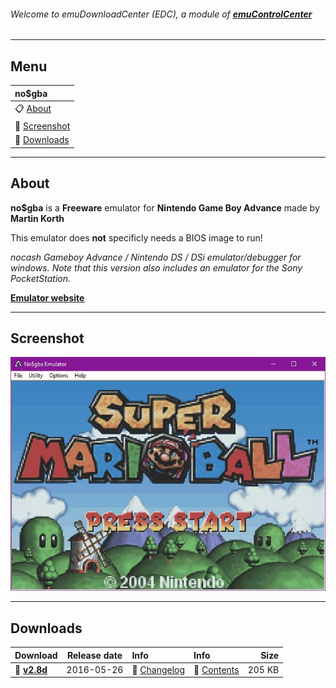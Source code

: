 ###### Welcome to emuDownloadCenter (EDC), a module of [**emuControlCenter**](https://github.com/PhoenixInteractiveNL/emuControlCenter/wiki/)
***
## Menu
| **no$gba** |
|:---------|
| :clipboard: [About](#about) |
| :sunrise: [Screenshot](#screenshot) |
| :floppy_disk: [Downloads](#downloads) |
***
## About
**no$gba** is a **Freeware** emulator for **Nintendo Game Boy Advance** made by **Martin Korth**

This emulator does **not** specificly needs a BIOS image to run!

_nocash Gameboy Advance / Nintendo DS / DSi emulator/debugger for windows. Note that this version also includes an emulator for the Sony PocketStation._

[**Emulator website**](http://problemkaputt.de/index.htm)
***
## Screenshot
![](https://raw.githubusercontent.com/PhoenixInteractiveNL/edc-masterhook/master/downloadhooks/nogba/nogba_screen.jpg)
***
## Downloads
| Download | Release date  | Info       | Info       | Size       |
|:---------|:-------------:|:-----------|:-----------|-----------:|
| :floppy_disk: [**v2.8d**](https://github.com/PhoenixInteractiveNL/edc-repo0001/raw/master/nogba/2.8d.7z) | 2016-05-26 | :page_facing_up: [Changelog](https://github.com/PhoenixInteractiveNL/edc-repo0001/blob/master/nogba/2.8d_changelog.txt) | :mag_right: [Contents](https://github.com/PhoenixInteractiveNL/edc-repo0001/blob/master/nogba/2.8d_contents.txt) | 205 KB |
